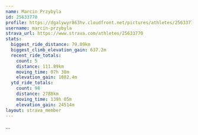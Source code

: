 ```yaml
---
name: Marcin Przybyla
id: 25633770
profile: https://dgalywyr863hv.cloudfront.net/pictures/athletes/25633770/12947173/2/large.jpg
username: marcin-przybyla
strava_url: https://www.strava.com/athletes/25633770
stats:
  biggest_ride_distance: 79.09km
  biggest_climb_elevation_gain: 637.2m
  recent_ride_totals:
    count: 5
    distance: 111.89km
    moving_time: 07h 38m
    elevation_gain: 1082.4m
  ytd_ride_totals:
    count: 98
    distance: 2788km
    moving_time: 139h 05m
    elevation_gain: 24514m
layout: strava_member
--- 
```

...
